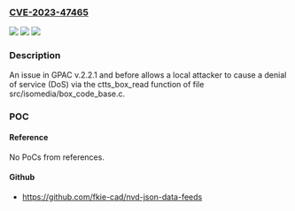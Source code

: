 ### [CVE-2023-47465](https://cve.mitre.org/cgi-bin/cvename.cgi?name=CVE-2023-47465)
![](https://img.shields.io/static/v1?label=Product&message=n%2Fa&color=blue)
![](https://img.shields.io/static/v1?label=Version&message=n%2Fa&color=blue)
![](https://img.shields.io/static/v1?label=Vulnerability&message=n%2Fa&color=brighgreen)

### Description

An issue in GPAC v.2.2.1 and before allows a local attacker to cause a denial of service (DoS) via the ctts_box_read function of file src/isomedia/box_code_base.c.

### POC

#### Reference
No PoCs from references.

#### Github
- https://github.com/fkie-cad/nvd-json-data-feeds

